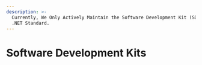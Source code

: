 ```yaml
---
description: >-
  Currently, We Only Actively Maintain the Software Development Kit (SDK) for
  .NET Standard.
---
```


# Software Development Kits

